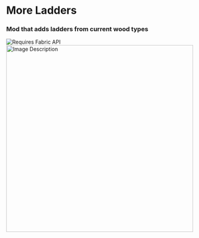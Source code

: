 # More Ladders
### Mod that adds ladders from current wood types
![Requires Fabric API](https://camo.githubusercontent.com/1eaa170f8b386b7a92cdc9c8eb6243c667c188bd25bba8925400018f92d650b7/68747470733a2f2f692e696d6775722e636f6d2f625475733477482e706e67)
<img src="path/to/image.jpg" alt="Image Description" width="500">
